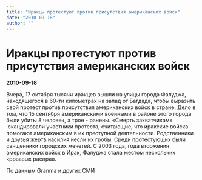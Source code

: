 ```yaml
---
title: "Иракцы протестуют против присутствия американских войск"
date: "2010-09-18"
author: ""
---
```


# Иракцы протестуют против присутствия американских войск

**2010-09-18** 

Вчера, 17 октября тысячи иракцев вышли на улицы города Фалуджа, находящегося в 60-ти километрах на запад от Багдада, чтобы выразить свой протест против присутствия американских войск в стране. Дело в том, что 15 сентября американскими военными в районе этого города были убиты 8 человек, а трое - ранены. «Смерть захватчикам»  скандировали участники протеста, считающие, что иракские войска помогают американским в их преступной деятельности. Родственники и друзья жертв насилия несли их гробы. Среди протестующих были священники городских мечетей. С 2003 года, года вторжения американских войск в Ирак, Фалуджа стала местом нескольких кровавых расправ.

По данным Granma и других СМИ